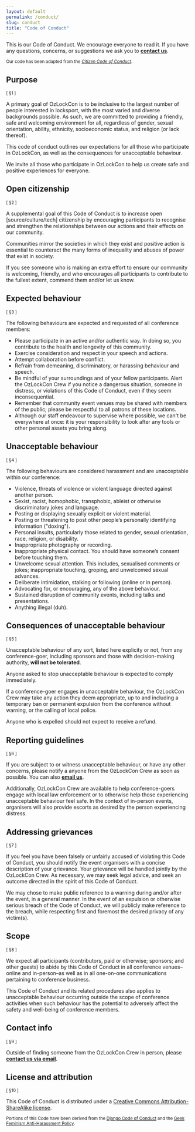 ```yaml
---
layout: default
permalink: /conduct/
slug: conduct
title: "Code of Conduct"
---
```


This is our Code of Conduct. We encourage everyone to read it. If you have any
questions, concerns, or suggestions we ask you to **<a href="mailto:{{ site.email }}">contact us</a>**.

<small>Our code has been adapted from the [*Citizen Code of Conduct*](http://citizencodeofconduct.org/).</small>

## Purpose

<small>[ §1 ]</small>

A primary goal of OzLockCon is to be inclusive to the largest number of people interested in locksport, with the most varied and diverse backgrounds possible. As such, we are committed to providing a friendly, safe and welcoming environment for all, regardless of gender, sexual orientation, ability, ethnicity, socioeconomic status, and religion (or lack thereof).

This code of conduct outlines our expectations for all those who participate in OzLockCon, as well as the consequences for unacceptable behaviour.

We invite all those who participate in OzLockCon to help us create safe and positive experiences for everyone.

## Open citizenship

<small>[ §2 ]</small>

A supplemental goal of this Code of Conduct is to increase open [source/culture/tech] citizenship by encouraging participants to recognise and strengthen the relationships between our actions and their effects on our community.

Communities mirror the societies in which they exist and positive action is essential to counteract the many forms of inequality and abuses of power that exist in society.

If you see someone who is making an extra effort to ensure our community is welcoming, friendly, and who encourages all participants to contribute to the fullest extent, commend them and/or let us know.

## Expected behaviour

<small>[ §3 ]</small>

The following behaviours are expected and requested of all conference members:

- Please participate in an active and/or authentic way. In doing so, you contribute to the health and longevity of this community.
- Exercise consideration and respect in your speech and actions.
- Attempt collaboration before conflict.
- Refrain from demeaning, discriminatory, or harassing behaviour and speech.
- Be mindful of your surroundings and of your fellow participants. Alert the OzLockCon Crew if you notice a dangerous situation, someone in distress, or violations of this Code of Conduct, even if they seem inconsequential.
- Remember that community event venues may be shared with members of the public; please be respectful to all patrons of these locations.
- Although our staff endeavour to supervise where possible, we can't be everywhere at once: it is your responsibility to look after any tools or other personal assets you bring along.


## Unacceptable behaviour

<small>[ §4 ]</small>

The following behaviours are considered harassment and are unacceptable within our conference:

- Violence, threats of violence or violent language directed against another person.
- Sexist, racist, homophobic, transphobic, ableist or otherwise discriminatory jokes and language.
- Posting or displaying sexually explicit or violent material.
- Posting or threatening to post other people’s personally identifying information ("doxing").
- Personal insults, particularly those related to gender, sexual orientation, race, religion, or disability.
- Inappropriate photography or recording.
- Inappropriate physical contact. You should have someone’s consent before touching them.
- Unwelcome sexual attention. This includes, sexualised comments or jokes; inappropriate touching, groping, and unwelcomed sexual advances.
- Deliberate intimidation, stalking or following (online or in person).
- Advocating for, or encouraging, any of the above behaviour.
- Sustained disruption of community events, including talks and presentations.
- Anything illegal (duh).

## Consequences of unacceptable behaviour

<small>[ §5 ]</small>

Unacceptable behaviour of any sort, listed here explicity or not, from any conference-goer, including sponsors and those with decision-making authority, **will not be tolerated**.

Anyone asked to stop unacceptable behaviour is expected to comply immediately.

If a conference-goer engages in unacceptable behaviour, the OzLockCon Crew may take any action they deem appropriate, up to and including a temporary ban or permanent expulsion from the conference without warning, or the calling of local police.

Anyone who is expelled should not expect to receive a refund.

## Reporting guidelines

<small>[ §6 ]</small>

If you are subject to or witness unacceptable behaviour, or have any other concerns, please notify a anyone from the OzLockCon Crew as soon as possible. You can also **<a href="mailto:{{ site.email }}">email us</a>**.

Additionally, OzLockCon Crew are available to help conference-goers engage with local law enforcement or to otherwise help those experiencing unacceptable behaviour feel safe. In the context of in-person events, organisers will also provide escorts as desired by the person experiencing distress.

## Addressing grievances

<small>[ §7 ]</small>

If you feel you have been falsely or unfairly accused of violating this Code of Conduct, you should notify the event organisers with a concise description of your grievance. Your grievance will be handled jointly by the OzLockCon Crew. As necessary, we may seek legal advice, and seek an outcome directed in the spirit of this Code of Conduct.

We may chose to make public reference to a warning during and/or after the event, in a general manner. In the event of an expulsion or otherwise serious breach of the Code of Conduct, we will publicly make reference to the breach, while respecting first and foremost the desired privacy of any victim(s).

## Scope

<small>[ §8 ]</small>

We expect all participants (contributors, paid or otherwise; sponsors; and other guests) to abide by this Code of Conduct in all conference venues–online and in-person–as well as in all one-on-one communications pertaining to conference business.

This Code of Conduct and its related procedures also applies to unacceptable behaviour occurring outside the scope of conference activities when such behaviour has the potential to adversely affect the safety and well-being of conference members.

## Contact info

<small>[ §9 ]</small>

Outside of finding someone from the OzLockCon Crew in person, please **<a href="mailto:{{ site.email }}">contact us via email</a>**.

## License and attribution

<small>[ §10 ]</small>

This Code of Conduct is distributed under a [Creative Commons Attribution-ShareAlike license](http://creativecommons.org/licenses/by-sa/3.0/).

<small>Portions of this Code have been derived from the [Django Code of Conduct](https://www.djangoproject.com/conduct/) and the [Geek Feminism Anti-Harassment Policy](http://geekfeminism.wikia.com/wiki/Conference_anti-harassment/Policy).</small>

